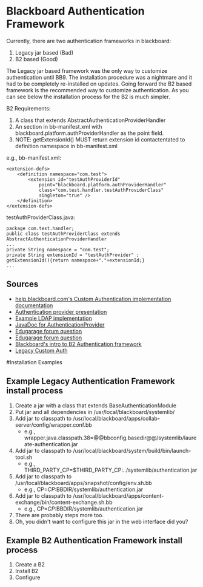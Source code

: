 # Blackboard Authentication Framework
Currently, there are two authentication frameworks in blackboard:

 1. Legacy jar based (Bad)
 2. B2 based (Good)

 The Legacy jar based framework was the only way to customize authentication until BB9. The installation 
procedure was a nightmare and it had to be completely re-installed on updates. Going forward the B2 
based framework is the recommended way to customize authentication. As you can see below the 
installation process for the B2 is much simpler.


B2 Requirements: 

 1. A class that extends AbstractAuthenticationProviderHandler
 2. An <extension/> section in bb-manifest.xml with blackboard.platform.authProviderHandler as the point field.
 3. NOTE: getExtensionId() MUST return extension id contactentated to definition namespace in bb-manifest.xml

e.g., 
bb-manifest.xml:

```
<extension-defs>
	<definition namespace="com.test">
		<extension id="testAuthProviderId" 
			point="blackboard.platform.authProviderHandler"
			class="com.test.handler.testAuthProviderClass" 
			singleton="true" />
	</definition>
</extension-defs>
```


testAuthProviderClass.java:

```
package com.test.handler;
public class testAuthProviderClass extends AbstractAuthenticationProviderHandler
...
private String namespace = "com.test";
private String extensionId = "testAuthProvider" ;
getExtensionId(){return namespace+"."+extensionId;}
...
```
 
## Sources
 * [help.blackboard.com's Custom Authentication implementation documentation][1]
 * [Authentication provider presentation][2]
 * [Example LDAP implementation][3]
 * [JavaDoc for AuthenticationProvider][4]
 * [Edugarage forum question][5]
 * [Edugarage forum question][6]
 * [Blackboard's intro to B2 Authentication framework][7]
 * [Legacy Custom Auth][8]
 
 
 [1]: http://help.blackboard.com/en-us/Learn/9.1_SP_10_and_SP_11/Administrator/070_Authentication/Implementing_Authentication/Custom_Authentication_Types
 [2]: http://www.slideshare.net/dan2bit/code-your-own-authentication-provider-for-blackboard-learn
 [3]: https://behind.blackboard.com/System-Administrator/Learn/Downloads/download.aspx?d=1602
 [4]: http://library.blackboard.com/ref/598135ae-501e-46f6-9910-190d7ea0a17c/blackboard/platform/authentication/AuthenticationProvider.html 
 [5]: http://forums.edugarage.com/forums/p/2888/9470.aspx#9470
 [6]: http://forums.edugarage.com/forums/t/3189.aspx
 [7]: https://blackboard.secure.force.com/btbb_articleview?id=kAC7000000000AN
 [8]: https://blackboard.secure.force.com/btbb_articleview?id=kAC70000000000Y

 
 
#Installation Examples
## Example Legacy Authentication Framework install process
 1. Create a jar with a class that extends BaseAuthenticationModule 
 2. Put jar and all dependencies in /usr/local/blackboard/systemlib/
 3. Add jar to classpath to /usr/local/blackboard/apps/collab-server/config/wrapper.conf.bb
    * e.g., wrapper.java.classpath.38=@@bbconfig.basedir@@/systemlib/laureate-authentication.jar
 4. Add jar to classpath to /usr/local/blackboard/system/build/bin/launch-tool.sh
    * e.g., THIRD_PARTY_CP=$THIRD_PARTY_CP:../systemlib/authentication.jar
 5. Add jar to classpath to /usr/local/blackboard/apps/snapshot/config/env.sh.bb
    * e.g., CP=$CP:$BBDIR/systemlib/authentication.jar
 6. Add jar to classpath to /usr/local/blackboard/apps/content-exchange/bin/content-exchange.sh.bb
    * e.g., CP=$CP:$BBDIR/systemlib/authentication.jar
 7. There are probably steps more too.
 8. Oh, you didn't want to configure this jar in the web interface did you? 

## Example B2 Authentication Framework install process
 1. Create a B2
 2. Install B2 
 3. Configure
